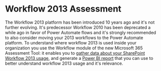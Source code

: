 # Workflow 2013 Assessment

The Workflow 2013 platform has been introduced 10 years ago and it's not further evolving. It's predecessor Workflow 2010 has been deprecated a while ago in favor of Power Automate flows and it's strongly recommended to also consider moving your 2013 workflows to the Power Automate platform. To understand where workflow 2013 is used inside your organization you use the Workflow module of the new Microsoft 365 Assessment Tool: it enables you to [gather data about your SharePoint Workflow 2013 usage](assess.md), and generate a [Power BI report](report-intro.md) that you can use to better understand workflow 2013 usage and it's relevance.
